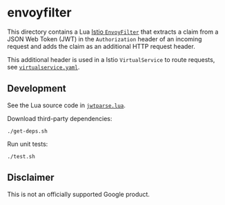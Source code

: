 # envoyfilter

This directory contains a Lua
[Istio `EnvoyFilter`](https://istio.io/docs/reference/config/networking/envoy-filter/)
that extracts a claim from a JSON Web Token (JWT) in the `Authorization` header
of an incoming request and adds the claim as an additional HTTP request header.

This additional header is used in a Istio `VirtualService` to
route requests, see [`virtualservice.yaml`](virtualservice.yaml).

## Development

See the Lua source code in [`jwtparse.lua`](jwtparse.lua).

Download third-party dependencies:

    ./get-deps.sh

Run unit tests:

    ./test.sh

## Disclaimer

This is not an officially supported Google product.
